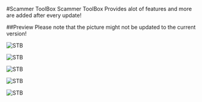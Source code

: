 #Scammer ToolBox
Scammer ToolBox Provides alot of features and more are added after every update!

##Preview 
Please note that the picture might not be updated to the current version!

![STB](http://i.imgur.com/U0b5E10.png "menu")

![STB](http://i.imgur.com/OZZOL1G.png "fakeid")

![STB](http://i.imgur.com/V2FLXit.png "vm")

![STB](http://i.imgur.com/HGtaVEg.png "os")

![STB](http://i.imgur.com/FAbToxT.png "anti")

